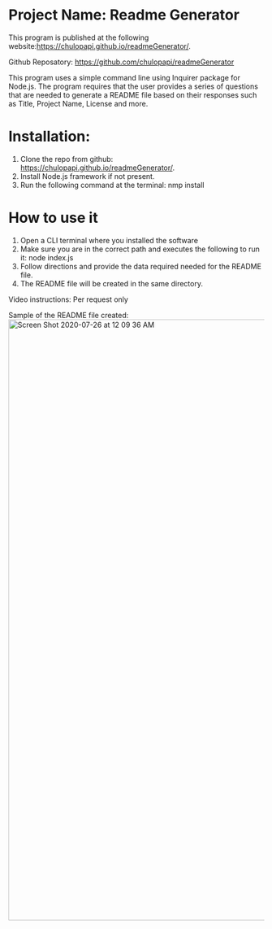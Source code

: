 # Project Name: Readme Generator

This program is published at the following website:https://chulopapi.github.io/readmeGenerator/. 

Github Reposatory: https://github.com/chulopapi/readmeGenerator

This program uses a simple command line using Inquirer package for Node.js.  The program requires that the user provides a series of questions that are needed to generate a README file based on their responses such as Title, Project Name, License and more.

# Installation:
1. Clone the repo from github: https://chulopapi.github.io/readmeGenerator/. 
2. Install Node.js framework if not present.
3. Run the following command at the terminal:  nmp install

# How to use it
1. Open a CLI terminal where you installed the software
2. Make sure you are in the correct path and executes the following to run it:  node index.js
3. Follow directions and provide the data required needed for the README file.
4. The README file will be created in the same directory.

Video instructions: Per request only

Sample of the README file created:
<img width="1182" alt="Screen Shot 2020-07-26 at 12 09 36 AM" src="https://user-images.githubusercontent.com/14985358/88473651-7df7c580-ced4-11ea-8970-a1707c807b77.png">
